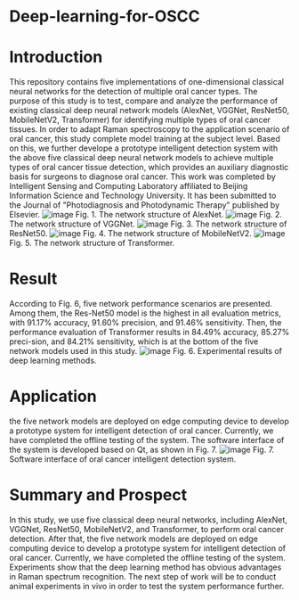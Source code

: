 # Deep-learning-for-OSCC
# Introduction
This repository contains five implementations of one-dimensional classical neural networks for the detection of multiple oral cancer types. The purpose of this study is to test, compare and analyze the performance of existing classical deep neural network models (AlexNet, VGGNet, ResNet50, MobileNetV2, Transformer) for identifying multiple types of oral cancer tissues. In order to adapt Raman spectroscopy to the application scenario of oral cancer, this study complete model training at the subject level. Based on this, we further develope a prototype intelligent detection system with the above five classical deep neural network models to achieve multiple types of oral cancer tissue detection, which provides an auxiliary diagnostic basis for surgeons to diagnose oral cancer. This work was completed by Intelligent Sensing and Computing Laboratory affiliated to Beijing Information Science and Technology University. It has been submitted to the Journal of "Photodiagnosis and Photodynamic Therapy" published by Elsevier.
![image](https://user-images.githubusercontent.com/102946092/196730241-919f4431-e287-4512-8659-04570f8b11c5.png)
Fig. 1. The network structure of AlexNet.
![image](https://user-images.githubusercontent.com/102946092/196730995-7b95b511-082e-4316-beb7-6f333a3004de.png)
Fig. 2. The network structure of VGGNet.
![image](https://user-images.githubusercontent.com/102946092/196730828-65280cf7-2ee4-4bb4-a86f-486ef5d47915.png)
Fig. 3. The network structure of ResNet50.
![image](https://user-images.githubusercontent.com/102946092/196731093-078a4d3e-b756-4a1a-875e-97da3fc3a288.png)
Fig. 4. The network structure of MobileNetV2.
![image](https://user-images.githubusercontent.com/102946092/196731157-6c49845c-75d8-45c5-830b-adabaf58720f.png)
Fig. 5. The network structure of Transformer.
# Result
According to Fig. 6, five network performance scenarios are presented. Among them, the Res-Net50 model is the highest in all evaluation metrics, with 91.17% accuracy, 91.60% precision, and 91.46% sensitivity. Then, the performance evaluation of Transformer results in 84.49% accuracy, 85.27% preci-sion, and 84.21% sensitivity, which is at the bottom of the five network models used in this study.
![image](https://user-images.githubusercontent.com/102946092/196731549-8be34b50-5c62-4e43-83fc-866823b1982d.png)
Fig. 6. Experimental results of deep learning methods. 
# Application
the five network models are deployed on edge computing device to develop a prototype system for intelligent detection of oral cancer. Currently, we have completed the offline testing of the system. The software interface of the system is developed based on Qt, as shown in Fig. 7.
![image](https://user-images.githubusercontent.com/102946092/196734365-ec6b5305-a2ea-4892-8002-f8a93befbe4d.png)
Fig. 7. Software interface of oral cancer intelligent detection system.
# Summary and Prospect
In this study, we use five classical deep neural networks, including AlexNet, VGGNet, ResNet50, MobileNetV2, and Transformer, to perform oral cancer detection. After that, the five network models are deployed on edge computing device to develop a prototype system for intelligent detection of oral cancer. Currently, we have completed the offline testing of the system. Experiments show that the deep learning method has obvious advantages in Raman spectrum recognition. The next step of work will be to conduct animal experiments in vivo in order to test the system performance further.
